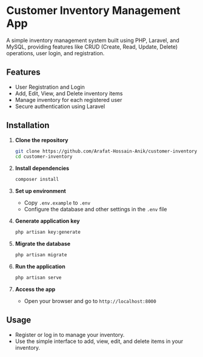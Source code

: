 # Customer Inventory Management App

A simple inventory management system built using PHP, Laravel, and MySQL, providing features like CRUD (Create, Read, Update, Delete) operations, user login, and registration.

## Features

- User Registration and Login
- Add, Edit, View, and Delete inventory items
- Manage inventory for each registered user
- Secure authentication using Laravel

## Installation

1. **Clone the repository**
   ```bash
   git clone https://github.com/Arafat-Hossain-Anik/customer-inventory
   cd customer-inventory
   ```

2. **Install dependencies**
   ```bash
   composer install
   ```

3. **Set up environment**
   - Copy `.env.example` to `.env`
   - Configure the database and other settings in the `.env` file

4. **Generate application key**
   ```bash
   php artisan key:generate
   ```

5. **Migrate the database**
   ```bash
   php artisan migrate
   ```

6. **Run the application**
   ```bash
   php artisan serve
   ```

7. **Access the app**
   - Open your browser and go to `http://localhost:8000`

## Usage

- Register or log in to manage your inventory.
- Use the simple interface to add, view, edit, and delete items in your inventory.
